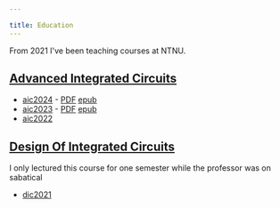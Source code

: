 ```yaml
---

title: Education
---
```


From 2021 I've been teaching courses at NTNU.


## [Advanced Integrated Circuits](https://www.ntnu.edu/studies/courses/TFE4188)

- [aic2024](/aic2024) - [PDF](/aic2024/assets/aic.pdf) [epub](/aic2024/assets/aic.epub)
- [aic2023](/aic2023) - [PDF](/aic2023/assets/aic.pdf) [epub](/aic2023/assets/aic.epub)
- [aic2022](https://github.com/wulffern/aic2022)


## [Design Of Integrated Circuits](https://www.ntnu.edu/studies/courses/TFE4152)

I only lectured this course for one semester while the professor was on sabatical

- [dic2021](/dic2021)

